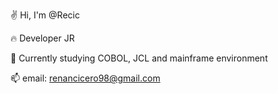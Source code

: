 ✌️ Hi, I'm @Recic

🔥 Developer JR 

🌱 Currently studying COBOL, JCL and mainframe environment

📫 email: renancicero98@gmail.com



<br> <br>
